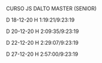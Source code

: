 CURSO JS DALTO MASTER (SENIOR)

D 18-12-20 H 1:19:21/9:23:19

D 20-12-20 H 2:09:35/9:23:19

D 22-12-20 H 2:29:07/9:23:19

D 27-12-20 H 2:57:00/9:23:19
